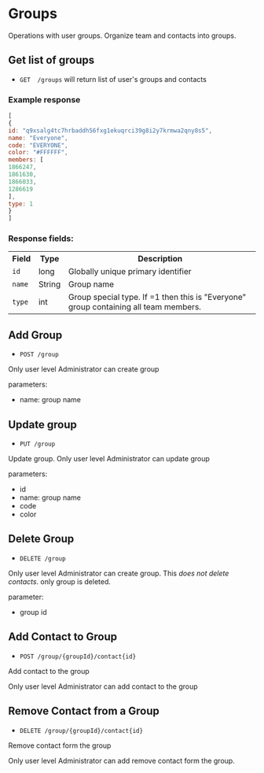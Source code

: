 Groups
========

Operations with user groups. Organize team and contacts into groups.


Get list of groups
------------

* `GET 	/groups` will return list of user's groups and contacts

### Example response

```js
[
{
id: "q9xsalg4tc7hrbaddh56fxg1ekuqrci39g8i2y7krmwa2qny8s5",
name: "Everyone",
code: "EVERYONE",
color: "#FFFFFF",
members: [
1866247,
1861630,
1866033,
1286619
],
type: 1
}
]
```

### Response fields:

<table>
    <tr>
        <th>Field</th>
        <th>Type</th>
        <th>Description</th>
    </tr>
    <tr>
        <td><code>id</code></td>
        <td>long</td>
        <td>Globally unique primary identifier </td>
    </tr>
     <tr>
        <td><code>name</code></td>
        <td>String</td>
        <td>Group name</td>
    </tr>
     <tr>
        <td><code>type</code></td>
        <td>int</td>
        <td>Group special type. If =1 then this is "Everyone" group containing all team members.</td>
    </tr>
</table>




Add Group
--------------

* `POST /group`

Only user level Administrator can create group

parameters: 

* name: group name


Update group
---------------

* `PUT /group`

Update group. Only user level Administrator can update group

parameters: 

* id
* name: group name
* code
* color

Delete Group
---------------

* `DELETE /group`

Only user level Administrator can create group.
This *does not delete contacts*. only group is deleted.

parameter:

* group id


Add Contact to Group
---------------------

* `POST /group/{groupId}/contact{id}`

Add contact to the group

Only user level Administrator can add contact to the group

Remove Contact from a Group
--------------------

* `DELETE /group/{groupId}/contact{id}`

Remove contact form the group

Only user level Administrator can add remove contact form the group.

